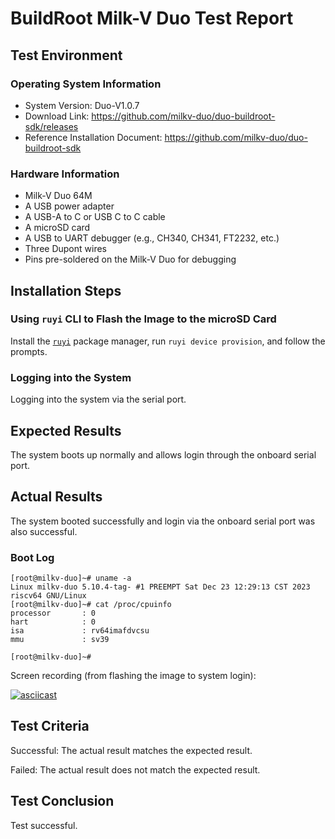 # BuildRoot Milk-V Duo Test Report

## Test Environment

### Operating System Information

- System Version: Duo-V1.0.7
- Download Link: https://github.com/milkv-duo/duo-buildroot-sdk/releases
- Reference Installation Document: https://github.com/milkv-duo/duo-buildroot-sdk

### Hardware Information

- Milk-V Duo 64M
- A USB power adapter
- A USB-A to C or USB C to C cable
- A microSD card
- A USB to UART debugger (e.g., CH340, CH341, FT2232, etc.)
- Three Dupont wires
- Pins pre-soldered on the Milk-V Duo for debugging

## Installation Steps

### Using `ruyi` CLI to Flash the Image to the microSD Card

Install the [`ruyi`](https://github.com/ruyisdk/ruyi) package manager, run `ruyi device provision`, and follow the prompts.

### Logging into the System

Logging into the system via the serial port.

## Expected Results

The system boots up normally and allows login through the onboard serial port.

## Actual Results

The system booted successfully and login via the onboard serial port was also successful.

### Boot Log

```log
[root@milkv-duo]~# uname -a                                                                                                                                             
Linux milkv-duo 5.10.4-tag- #1 PREEMPT Sat Dec 23 12:29:13 CST 2023 riscv64 GNU/Linux                                                                                   
[root@milkv-duo]~# cat /proc/cpuinfo                                                                                                                                    
processor       : 0                                                                                                                                                     
hart            : 0                                                                                                                                                     
isa             : rv64imafdvcsu                                                                                                                                         
mmu             : sv39                                                                                                                                                  
                                                                                                                                                                        
[root@milkv-duo]~# 
```

Screen recording (from flashing the image to system login):

[![asciicast](https://asciinema.org/a/rsenSOJwdlmUXcJ8sQwubPgtr.svg)](https://asciinema.org/a/rsenSOJwdlmUXcJ8sQwubPgtr)

## Test Criteria

Successful: The actual result matches the expected result.

Failed: The actual result does not match the expected result.

## Test Conclusion

Test successful.
